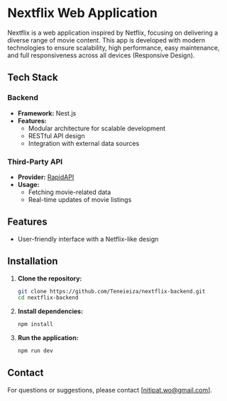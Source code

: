 # Nextflix Web Application

Nextflix is a web application inspired by Netflix, focusing on delivering a diverse range of movie content. This app is developed with modern technologies to ensure scalability, high performance, easy maintenance, and full responsiveness across all devices (Responsive Design).

## Tech Stack

### Backend
- **Framework:** Nest.js
- **Features:**
  - Modular architecture for scalable development
  - RESTful API design
  - Integration with external data sources

### Third-Party API
- **Provider:** [RapidAPI](https://rapidapi.com/)
- **Usage:**
  - Fetching movie-related data
  - Real-time updates of movie listings

## Features
- User-friendly interface with a Netflix-like design

## Installation

1. **Clone the repository:**
   ```bash
   git clone https://github.com/Teneieiza/nextflix-backend.git
   cd nextflix-backend
   ```

2. **Install dependencies:**
   ```bash
   npm install
   ```

3. **Run the application:**
   ```bash
   npm run dev
   ```

## Contact
For questions or suggestions, please contact [nitipat.wo@gmail.com].

